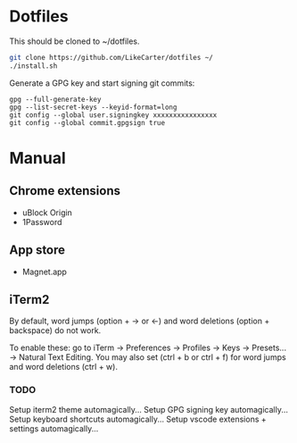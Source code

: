 # Dotfiles

This should be cloned to ~/dotfiles.

```sh
git clone https://github.com/LikeCarter/dotfiles ~/
./install.sh
```

Generate a GPG key and start signing git commits:

```
gpg --full-generate-key
gpg --list-secret-keys --keyid-format=long
git config --global user.signingkey xxxxxxxxxxxxxxxx
git config --global commit.gpgsign true
```

# Manual

## Chrome extensions

- uBlock Origin
- 1Password

## App store

- Magnet.app

## iTerm2

By default, word jumps (option + → or ←) and word deletions (option + backspace) do not work.

To enable these: go to iTerm → Preferences → Profiles → Keys → Presets... → Natural Text Editing.
You may also set (ctrl + b or ctrl + f) for word jumps and word deletions (ctrl + w).

### TODO

Setup iterm2 theme automagically...
Setup GPG signing key automagically...
Setup keyboard shortcuts automagically...
Setup vscode extensions + settings automagically...
